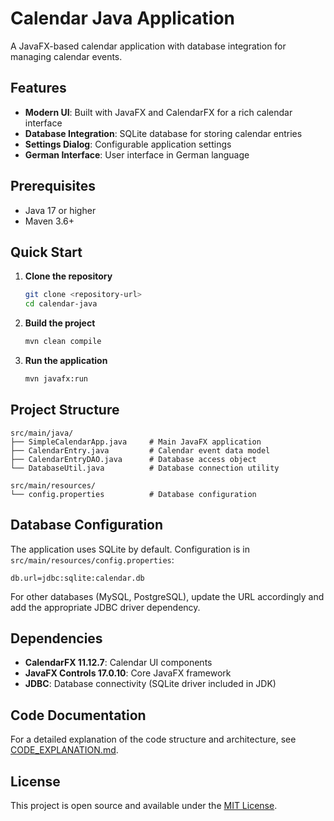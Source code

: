 # Calendar Java Application

A JavaFX-based calendar application with database integration for managing calendar events.

## Features

- **Modern UI**: Built with JavaFX and CalendarFX for a rich calendar interface
- **Database Integration**: SQLite database for storing calendar entries
- **Settings Dialog**: Configurable application settings
- **German Interface**: User interface in German language

## Prerequisites

- Java 17 or higher
- Maven 3.6+

## Quick Start

1. **Clone the repository**
   ```bash
   git clone <repository-url>
   cd calendar-java
   ```

2. **Build the project**
   ```bash
   mvn clean compile
   ```

3. **Run the application**
   ```bash
   mvn javafx:run
   ```

## Project Structure

```
src/main/java/
├── SimpleCalendarApp.java     # Main JavaFX application
├── CalendarEntry.java         # Calendar event data model
├── CalendarEntryDAO.java      # Database access object
└── DatabaseUtil.java          # Database connection utility

src/main/resources/
└── config.properties          # Database configuration
```

## Database Configuration

The application uses SQLite by default. Configuration is in `src/main/resources/config.properties`:

```properties
db.url=jdbc:sqlite:calendar.db
```

For other databases (MySQL, PostgreSQL), update the URL accordingly and add the appropriate JDBC driver dependency.

## Dependencies

- **CalendarFX 11.12.7**: Calendar UI components
- **JavaFX Controls 17.0.10**: Core JavaFX framework
- **JDBC**: Database connectivity (SQLite driver included in JDK)

## Code Documentation

For a detailed explanation of the code structure and architecture, see [CODE_EXPLANATION.md](CODE_EXPLANATION.md).

## License

This project is open source and available under the [MIT License](LICENSE).
